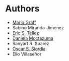 Authors
=======

- [Mario Graff](mailto:mario.graff@infotec.mx)
- Sabino Miranda-Jimenez 
- [Eric S. Tellez](mailto:eric.tellez@infotec.mx)
- [Daniela Moctezuma](mailto:daniela.moctezuma@centrogeo.edu.mx)
- Ranyart R. Suarez
- [Oscar S. Siordia](mailto:osanchez@centrogeo.edu.mx)
- Elio Villaseñor
